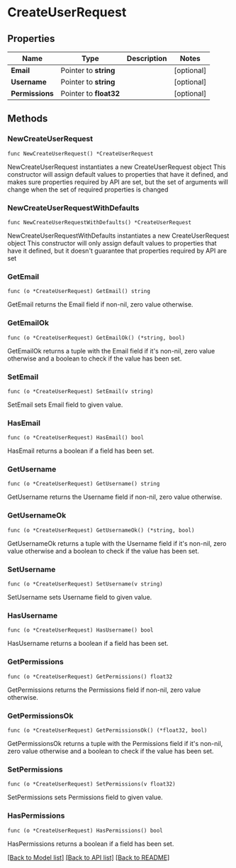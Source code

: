 # CreateUserRequest

## Properties

Name | Type | Description | Notes
------------ | ------------- | ------------- | -------------
**Email** | Pointer to **string** |  | [optional] 
**Username** | Pointer to **string** |  | [optional] 
**Permissions** | Pointer to **float32** |  | [optional] 

## Methods

### NewCreateUserRequest

`func NewCreateUserRequest() *CreateUserRequest`

NewCreateUserRequest instantiates a new CreateUserRequest object
This constructor will assign default values to properties that have it defined,
and makes sure properties required by API are set, but the set of arguments
will change when the set of required properties is changed

### NewCreateUserRequestWithDefaults

`func NewCreateUserRequestWithDefaults() *CreateUserRequest`

NewCreateUserRequestWithDefaults instantiates a new CreateUserRequest object
This constructor will only assign default values to properties that have it defined,
but it doesn't guarantee that properties required by API are set

### GetEmail

`func (o *CreateUserRequest) GetEmail() string`

GetEmail returns the Email field if non-nil, zero value otherwise.

### GetEmailOk

`func (o *CreateUserRequest) GetEmailOk() (*string, bool)`

GetEmailOk returns a tuple with the Email field if it's non-nil, zero value otherwise
and a boolean to check if the value has been set.

### SetEmail

`func (o *CreateUserRequest) SetEmail(v string)`

SetEmail sets Email field to given value.

### HasEmail

`func (o *CreateUserRequest) HasEmail() bool`

HasEmail returns a boolean if a field has been set.

### GetUsername

`func (o *CreateUserRequest) GetUsername() string`

GetUsername returns the Username field if non-nil, zero value otherwise.

### GetUsernameOk

`func (o *CreateUserRequest) GetUsernameOk() (*string, bool)`

GetUsernameOk returns a tuple with the Username field if it's non-nil, zero value otherwise
and a boolean to check if the value has been set.

### SetUsername

`func (o *CreateUserRequest) SetUsername(v string)`

SetUsername sets Username field to given value.

### HasUsername

`func (o *CreateUserRequest) HasUsername() bool`

HasUsername returns a boolean if a field has been set.

### GetPermissions

`func (o *CreateUserRequest) GetPermissions() float32`

GetPermissions returns the Permissions field if non-nil, zero value otherwise.

### GetPermissionsOk

`func (o *CreateUserRequest) GetPermissionsOk() (*float32, bool)`

GetPermissionsOk returns a tuple with the Permissions field if it's non-nil, zero value otherwise
and a boolean to check if the value has been set.

### SetPermissions

`func (o *CreateUserRequest) SetPermissions(v float32)`

SetPermissions sets Permissions field to given value.

### HasPermissions

`func (o *CreateUserRequest) HasPermissions() bool`

HasPermissions returns a boolean if a field has been set.


[[Back to Model list]](../README.md#documentation-for-models) [[Back to API list]](../README.md#documentation-for-api-endpoints) [[Back to README]](../README.md)


